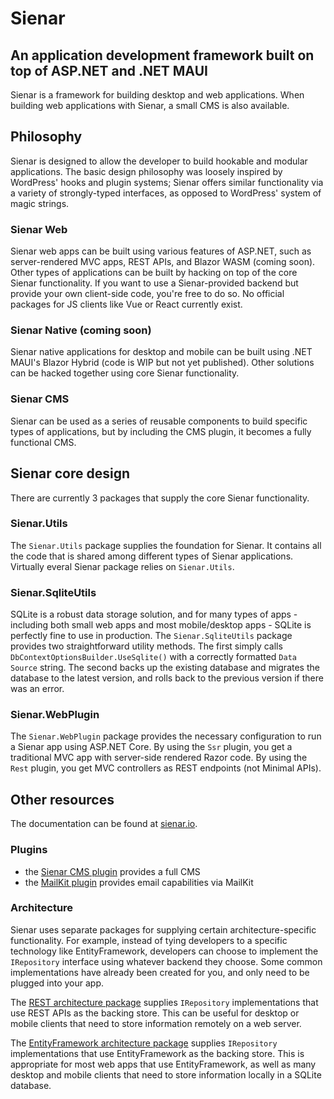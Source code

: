 ﻿# Sienar
## An application development framework built on top of ASP.NET and .NET MAUI

Sienar is a framework for building desktop and web applications. When building web applications with Sienar, a small CMS is also available.

## Philosophy

Sienar is designed to allow the developer to build hookable and modular applications. The basic design philosophy was loosely inspired by WordPress' hooks and plugin systems; Sienar offers similar functionality via a variety of strongly-typed interfaces, as opposed to WordPress' system of magic strings.

### Sienar Web

Sienar web apps can be built using various features of ASP.NET, such as server-rendered MVC apps, REST APIs, and Blazor WASM (coming soon). Other types of applications can be built by hacking on top of the core Sienar functionality. If you want to use a Sienar-provided backend but provide your own client-side code, you're free to do so. No official packages for JS clients like Vue or React currently exist.

### Sienar Native (coming soon)

Sienar native applications for desktop and mobile can be built using .NET MAUI's Blazor Hybrid (code is WIP but not yet published). Other solutions can be hacked together using core Sienar functionality.

### Sienar CMS

Sienar can be used as a series of reusable components to build specific types of applications, but by including the CMS plugin, it becomes a fully functional CMS.

## Sienar core design

There are currently 3 packages that supply the core Sienar functionality.

### Sienar.Utils

The `Sienar.Utils` package supplies the foundation for Sienar. It contains all the code that is shared among different types of Sienar applications. Virtually everal Sienar package relies on `Sienar.Utils`.

[//]: # (### Sienar.Utils.Blazor)

[//]: # ()
[//]: # (The `Sienar.Utils.Blazor` package provides some Blazor WASM-specific utilities that can be used by any Blazor WASM application &#40;both web and .NET MAUI Blazor Hybrid&#41;. This package is separate from `Sienar.UI.Blazor` because `Sienar.UI.Blazor` is currently dependent on MudBlazor, which many developers don't want to use.)

[//]: # ()
[//]: # (### Sienar.UI.Blazor)

[//]: # ()
[//]: # (The `Sienar.UI.Blazor` package provides a Blazor WASM UI library. Currently, this UI library is built on top of MudBlazor, but in the future, this might be switched to a custom, fully-themeable UI library.)

### Sienar.SqliteUtils

SQLite is a robust data storage solution, and for many types of apps - including both small web apps and most mobile/desktop apps - SQLite is perfectly fine to use in production. The `Sienar.SqliteUtils` package provides two straightforward utility methods. The first simply calls `DbContextOptionsBuilder.UseSqlite()` with a correctly formatted `Data Source` string. The second backs up the existing database and migrates the database to the latest version, and rolls back to the previous version if there was an error.

### Sienar.WebPlugin

The `Sienar.WebPlugin` package provides the necessary configuration to run a Sienar app using ASP.NET Core. By using the `Ssr` plugin, you get a traditional MVC app with server-side rendered Razor code. By using the `Rest` plugin, you get MVC controllers as REST endpoints (not Minimal APIs). 

[//]: # (### Sienar.WasmPlugin)

[//]: # ()
[//]: # (The `Sienar.WasmPlugin` package does the same thing as `Sienar.WebPlugin`, but instead of configuring Sienar for use in an MVC app, it configures Sienar for use as a Blazor WASM application.)

[//]: # ()
[//]: # (### Sienar.MauiPlugin)

[//]: # ()
[//]: # (The `Sienar.MauiPlugin` does the same thing as `Sienar.WasmPlugin` and `Sienar.WebPlugin`, but for .NET MAUI Blazor Hybrid apps.)

## Other resources

The documentation can be found at [sienar.io](https://sienar.io).

### Plugins

- the [Sienar CMS plugin](https://github.com/sienar-cms/plugin-cms) provides a full CMS
- the [MailKit plugin](https://github.com/sienar-cms/plugin-mailkit) provides email capabilities via MailKit

### Architecture

Sienar uses separate packages for supplying certain architecture-specific functionality. For example, instead of tying developers to a specific technology like EntityFramework, developers can choose to implement the `IRepository` interface using whatever backend they choose. Some common implementations have already been created for you, and only need to be plugged into your app.

The [REST architecture package](https://github.com/sienar-cms/architecture-rest) supplies `IRepository` implementations that use REST APIs as the backing store. This can be useful for desktop or mobile clients that need to store information remotely on a web server.

The [EntityFramework architecture package](https://github.com/sienar-cms/architecture-ef) supplies `IRepository` implementations that use EntityFramework as the backing store. This is appropriate for most web apps that use EntityFramework, as well as many desktop and mobile clients that need to store information locally in a SQLite database.